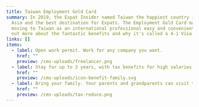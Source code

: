 ```yaml
---
title: Taiwan Employment Gold Card
summary: In 2019, the Expat Insider named Taiwan the happiest country in East
  Asia and the best destination for Expats. The Employment Gold Card makes
  moving to Taiwan as an international professional easy and convenient. Find
  out more about the fantastic benefits and why it's called a 4-1 Visa.
links: []
items:
  - label: Open work permit. Work for any company you want.
    href: ""
    preview: /cms-uploads/freelancer.png
  - label: Stay for up to 3 years, with tax benefits for high salaries.
    href: ""
    preview: /cms-uploads/icon-benefit-family.svg
  - label: Bring your family. Your parents and grandparents can visit too!
    href: ""
    preview: /cms-uploads/tax-reduce.png
---
```

<!-- This text will never be seen -->
